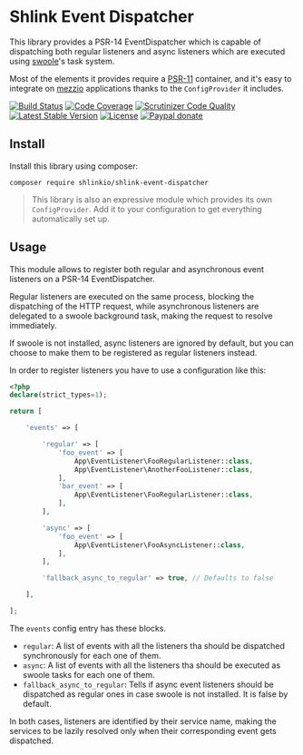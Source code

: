 # Shlink Event Dispatcher

This library provides a PSR-14 EventDispatcher which is capable of dispatching both regular listeners and async listeners which are executed using [swoole](https://www.swoole.co.uk/)'s task system.

Most of the elements it provides require a [PSR-11](https://www.php-fig.org/psr/psr-11/) container, and it's easy to integrate on [mezzio](https://github.com/mezzio/mezzio) applications thanks to the `ConfigProvider` it includes.

[![Build Status](https://img.shields.io/travis/shlinkio/shlink-event-dispatcher.svg?style=flat-square)](https://travis-ci.org/shlinkio/shlink-event-dispatcher)
[![Code Coverage](https://img.shields.io/scrutinizer/coverage/g/shlinkio/shlink-event-dispatcher.svg?style=flat-square)](https://scrutinizer-ci.com/g/shlinkio/shlink-event-dispatcher/?branch=main)
[![Scrutinizer Code Quality](https://img.shields.io/scrutinizer/g/shlinkio/shlink-event-dispatcher.svg?style=flat-square)](https://scrutinizer-ci.com/g/shlinkio/shlink-event-dispatcher/?branch=main)
[![Latest Stable Version](https://img.shields.io/github/release/shlinkio/shlink-event-dispatcher.svg?style=flat-square)](https://packagist.org/packages/shlinkio/shlink-event-dispatcher)
[![License](https://img.shields.io/github/license/shlinkio/shlink-event-dispatcher.svg?style=flat-square)](https://github.com/shlinkio/shlink-event-dispatcher/blob/main/LICENSE)
[![Paypal donate](https://img.shields.io/badge/Donate-paypal-blue.svg?style=flat-square&logo=paypal&colorA=aaaaaa)](https://slnk.to/donate)

## Install

Install this library using composer:

    composer require shlinkio/shlink-event-dispatcher

> This library is also an expressive module which provides its own `ConfigProvider`. Add it to your configuration to get everything automatically set up.

## Usage

This module allows to register both regular and asynchronous event listeners on a PSR-14 EventDispatcher.

Regular listeners are executed on the same process, blocking the dispatching of the HTTP request, while asynchronous listeners are delegated to a swoole background task, making the request to resolve immediately.

If swoole is not installed, async listeners are ignored by default, but you can choose to make them to be registered as regular listeners instead.

In order to register listeners you have to use a configuration like this:

```php
<?php
declare(strict_types=1);

return [

    'events' => [

        'regular' => [
            'foo_event' => [
                App\EventListener\FooRegularListener::class,
                App\EventListener\AnotherFooListener::class,
            ],
            'bar_event' => [
                App\EventListener\FooRegularListener::class,
            ],
        ],

        'async' => [
            'foo_event' => [
                App\EventListener\FooAsyncListener::class,
            ],
        ],

        'fallback_async_to_regular' => true, // Defaults to false

    ],

];
```

The `events` config entry has these blocks.

* `regular`: A list of events with all the listeners tha should be dispatched synchronously for each one of them.
* `async`: A list of events with all the listeners tha should be executed as swoole tasks for each one of them.
* `fallback_async_to_regular`: Tells if async event listeners should be dispatched as regular ones in case swoole is not installed. It is false by default.

In both cases, listeners are identified by their service name, making the services to be lazily resolved only when their corresponding event gets dispatched.
